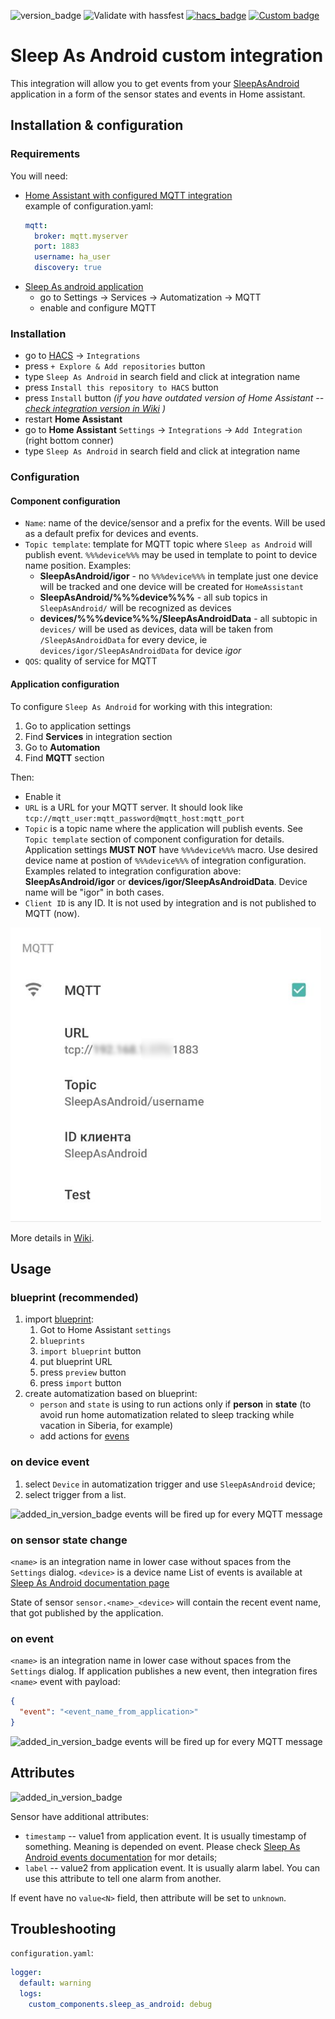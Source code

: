 ![version_badge](https://img.shields.io/badge/minimum%20HA%20version-2021.7-red)
![Validate with hassfest](https://github.com/IATkachenko/HA-SleepAsAndroid/workflows/Validate%20with%20hassfest/badge.svg) 
[![hacs_badge](https://img.shields.io/badge/HACS-Default-orange.svg)](https://github.com/custom-components/hacs) 
[![Custom badge](https://img.shields.io/endpoint?color=orange&label=patreon&url=https%3A%2F%2Fshieldsio-patreon.vercel.app%2Fapi%2F%3Fusername%3DIATkachenko%26type%3Dpatrons)](https://www.patreon.com/IATkachenko)

# Sleep As Android custom integration

This integration will allow you to get events from your [SleepAsAndroid](https://sleep.urbandroid.org) application in a form of the sensor states and events in Home assistant.

## Installation & configuration
### Requirements
You will need:  
  * [Home Assistant with configured MQTT integration](https://www.home-assistant.io/integrations/mqtt/)
    <br/>example of configuration.yaml:
    ```yaml
    mqtt:
      broker: mqtt.myserver
      port: 1883
      username: ha_user
      discovery: true 
    ```
  * [Sleep As android application](https://play.google.com/store/apps/details?id=com.urbandroid.sleep) 
     * go to Settings -> Services -> Automatization -> MQTT
     * enable and configure MQTT

### Installation
 * go to [HACS](https://hacs.xyz/docs/installation/installation) -> `Integrations`
 * press `+ Explore & Add repositories` button
 * type `Sleep As Android` in search field and click at integration name
 * press `Install this repository to HACS` button
 * press `Install` button _(if you have outdated version of Home Assistant -- [check integration version in Wiki](https://github.com/IATkachenko/HA-SleepAsAndroid/wiki/Versions-and-Updates) )_
 * restart **Home Assistant** 
 * go to **Home Assistant** `Settings` -> `Integrations` -> `Add Integration` (right bottom conner)
 * type `Sleep As Android` in search field and click at integration name

### Configuration 
#### Component configuration
 * `Name`: name of the device/sensor and a prefix for the events. Will be used as a default prefix for devices and events.
 * `Topic template`: template for MQTT topic where `Sleep as Android` will publish event. `%%%device%%%` may be used in template to point to device name position. Examples:
   * **SleepAsAndroid/igor** - no `%%%device%%%` in template just one device will be tracked and one device will be created for `HomeAssistant`
   * **SleepAsAndroid/%%%device%%%** - all sub topics in `SleepAsAndroid/` will be recognized as devices
   * **devices/%%%device%%%/SleepAsAndroidData** - all subtopic in `devices/` will be used as devices, data will be taken from `/SleepAsAndroidData` for every device, ie `devices/igor/SleepAsAndroidData` for device _igor_
 * `QOS`: quality of service for MQTT 

#### Application configuration
To configure `Sleep As Android` for working with this integration:
 1. Go to application settings
 1. Find **Services** in integration section
 1. Go to **Automation**
 1. Find **MQTT** section
 
 Then:
 * Enable it
 * `URL` is a URL for your MQTT server. It should look like `tcp://mqtt_user:mqtt_password@mqtt_host:mqtt_port`
 * `Topic` is a topic name where the application will publish events. See `Topic template` section of component configuration for details. Application settings **MUST NOT** have `%%%device%%%` macro. Use desired device name at postion of `%%%device%%%` of integration configuration. Examples related to integration configuration above: **SleepAsAndroid/igor** or **devices/igor/SleepAsAndroidData**. Device name will be "igor" in both cases.
 * `Client ID` is any ID. It is not used by integration and is not published to MQTT (now).

![SleepAsAndroid configuration](./docs/images/SleepAsAndroidSetup.png)
 
More details in [Wiki](https://github.com/IATkachenko/HA-SleepAsAndroid/wiki/application-configuration).
 
## Usage
### blueprint (recommended)
 1. import [blueprint](blueprint.yaml):
    1. Got to Home Assistant `settings` 
    2. `blueprints` 
    3. `import blueprint` button
    4. put blueprint URL
    5. press `preview` button
    6. press `import` button
 2. create automatization based on blueprint:
    * `person` and `state` is using to run actions only if **person** in **state** (to avoid run home automatization related to sleep tracking while vacation in Siberia, for example)
    * add actions for [evens]((https://docs.sleep.urbandroid.org/services/automation.html#events))
    
### on device event
 1. select `Device` in automatization trigger and use `SleepAsAndroid` device;
 1. select trigger from a list.

![added_in_version_badge](https://img.shields.io/badge/Since-v1.7.0-red) events will be fired up for every MQTT message  
 
### on sensor state change
`<name>` is an integration name in lower case without spaces from the `Settings` dialog.
`<device>` is a device name
List of events is available at [Sleep As Android documentation page](https://docs.sleep.urbandroid.org/services/automation.html#events)

State of sensor `sensor.<name>_<device>` will contain the recent event name, that got published by the application.
### on event
`<name>` is an integration name in lower case without spaces from the `Settings` dialog.
If application publishes a new event, then integration fires `<name>` event with payload:
```json
{
  "event": "<event_name_from_application>"
}
```
![added_in_version_badge](https://img.shields.io/badge/Since-v1.7.0-red) events will be fired up for every MQTT message
## Attributes
![added_in_version_badge](https://img.shields.io/badge/Since-v1.7.0-red)

Sensor have additional attributes:
  * `timestamp` -- value1 from application event. It is usually timestamp of something. Meaning is depended on event. Please check [Sleep As Android events documentation](https://docs.sleep.urbandroid.org/services/automation.html#events) for mor details;
  * `label` -- value2 from application event. It is usually alarm label. You can use this attribute to tell one alarm from another.

If event have no `value<N>` field, then attribute will be set to `unknown`.
## Troubleshooting
`configuration.yaml`:
```yaml
logger:
  default: warning
  logs:
    custom_components.sleep_as_android: debug
```
